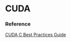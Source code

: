 # CUDA

### Reference
[CUDA C Best Practices Guide](https://docs.nvidia.com/cuda/cuda-c-best-practices-guide/contents.html)
